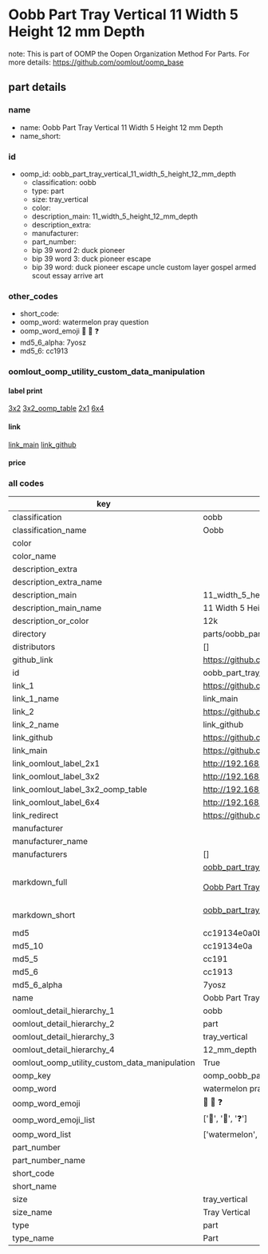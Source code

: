 # Oobb Part Tray Vertical 11 Width 5 Height 12 mm Depth  

note: This is part of OOMP the Oopen Organization Method For Parts. For more details: https://github.com/oomlout/oomp_base

##  part details
  







### name
* name: Oobb Part Tray Vertical 11 Width 5 Height 12 mm Depth
* name_short: 
### id
* oomp_id: oobb_part_tray_vertical_11_width_5_height_12_mm_depth
  * classification: oobb
  * type: part
  * size: tray_vertical
  * color: 
  * description_main: 11_width_5_height_12_mm_depth
  * description_extra: 
  * manufacturer: 
  * part_number: 
  * bip 39 word 2: duck pioneer
  * bip 39 word 3: duck pioneer escape
  * bip 39 word: duck pioneer escape uncle custom layer gospel armed scout essay arrive art

### other_codes
* short_code: 
* oomp_word: watermelon pray question
* oomp_word_emoji :watermelon: :pray: :question:
* md5_6_alpha: 7yosz
* md5_6: cc1913






### oomlout_oomp_utility_custom_data_manipulation
#### label print
[3x2](http://192.168.1.245:1112/?label=oomp%207yosz)
[3x2_oomp_table](http://192.168.1.108:1112/?label=oomp%207yosz)
[2x1](http://192.168.1.242:1112/?label=oomp%207yosz)
[6x4](http://192.168.1.55:1112/?label=oomp%207yosz)    

#### link

[link_main](https://github.com/oomlout/oomlout_oomp_version_1_messy/tree/main/parts/oobb_part_tray_vertical_11_width_5_height_12_mm_depth) [link_github](https://github.com/oomlout/oomlout_oomp_version_1_messy/tree/main/parts/oobb_part_tray_vertical_11_width_5_height_12_mm_depth)                             

#### price







### all codes 
| key | value |  
| --- | --- |  
| classification | oobb |  
| classification_name | Oobb |  
| color |  |  
| color_name |  |  
| description_extra |  |  
| description_extra_name |  |  
| description_main | 11_width_5_height_12_mm_depth |  
| description_main_name | 11 Width 5 Height 12 mm Depth |  
| description_or_color | 12k |  
| directory | parts/oobb_part_tray_vertical_11_width_5_height_12_mm_depth |  
| distributors | [] |  
| github_link | https://github.com/oomlout/oomlout_oomp_part_src/tree/main/parts/oobb_part_tray_vertical_11_width_5_height_12_mm_depth |  
| id | oobb_part_tray_vertical_11_width_5_height_12_mm_depth |  
| link_1 | https://github.com/oomlout/oomlout_oomp_version_1_messy/tree/main/parts/oobb_part_tray_vertical_11_width_5_height_12_mm_depth |  
| link_1_name | link_main |  
| link_2 | https://github.com/oomlout/oomlout_oomp_version_1_messy/tree/main/parts/oobb_part_tray_vertical_11_width_5_height_12_mm_depth |  
| link_2_name | link_github |  
| link_github | https://github.com/oomlout/oomlout_oomp_version_1_messy/tree/main/parts/oobb_part_tray_vertical_11_width_5_height_12_mm_depth |  
| link_main | https://github.com/oomlout/oomlout_oomp_version_1_messy/tree/main/parts/oobb_part_tray_vertical_11_width_5_height_12_mm_depth |  
| link_oomlout_label_2x1 | http://192.168.1.242:1112/?label=oomp%207yosz |  
| link_oomlout_label_3x2 | http://192.168.1.245:1112/?label=oomp%207yosz |  
| link_oomlout_label_3x2_oomp_table | http://192.168.1.108:1112/?label=oomp%207yosz |  
| link_oomlout_label_6x4 | http://192.168.1.55:1112/?label=oomp%207yosz |  
| link_redirect | https://github.com/oomlout/oomlout_oomp_version_1_messy/tree/main/parts/oobb_part_tray_vertical_11_width_5_height_12_mm_depth |  
| manufacturer |  |  
| manufacturer_name |  |  
| manufacturers | [] |  
| markdown_full | [oobb_part_tray_vertical_11_width_5_height_12_mm_depth](none)<br>[](none)<br>[Oobb Part Tray Vertical 11 Width 5 Height 12 Mm Depth](none)<br><br> |  
| markdown_short | [oobb_part_tray_vertical_11_width_5_height_12_mm_depth](none)<br><br> |  
| md5 | cc19134e0a0bcc99f91b4ec89a294a1e |  
| md5_10 | cc19134e0a |  
| md5_5 | cc191 |  
| md5_6 | cc1913 |  
| md5_6_alpha | 7yosz |  
| name | Oobb Part Tray Vertical 11 Width 5 Height 12 mm Depth |  
| oomlout_detail_hierarchy_1 | oobb |  
| oomlout_detail_hierarchy_2 | part |  
| oomlout_detail_hierarchy_3 | tray_vertical |  
| oomlout_detail_hierarchy_4 | 12_mm_depth |  
| oomlout_oomp_utility_custom_data_manipulation | True |  
| oomp_key | oomp_oobb_part_tray_vertical_11_width_5_height_12_mm_depth |  
| oomp_word | watermelon pray question |  
| oomp_word_emoji | :watermelon: :pray: :question: |  
| oomp_word_emoji_list | [':watermelon:', ':pray:', ':question:'] |  
| oomp_word_list | ['watermelon', 'pray', 'question'] |  
| part_number |  |  
| part_number_name |  |  
| short_code |  |  
| short_name |  |  
| size | tray_vertical |  
| size_name | Tray Vertical |  
| type | part |  
| type_name | Part |  
